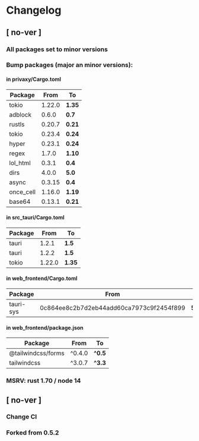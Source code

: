 # Changelog

## [ no-ver ]

### All packages set to minor versions

### Bump packages (major an minor versions):

#### in privaxy/Cargo.toml

Package|From|To
| --- | --- | --- |
tokio|1.22.0|**1.35**
adblock|0.6.0|**0.7**
rustls|0.20.7|**0.21**
tokio|0.23.4|**0.24**
hyper|0.23.1|**0.24**
regex|1.7.0|**1.10**
lol_html|0.3.1|**0.4**
dirs|4.0.0|**5.0**
async|0.3.15|**0.4**
once_cell|1.16.0|**1.19**
base64|0.13.1|**0.21**

#### in src_tauri/Cargo.toml

Package|From|To
| --- | --- | --- |
tauri|1.2.1|**1.5**
tauri|1.2.2|**1.5**
tokio|1.22.0|**1.35**

#### in web_frontend/Cargo.toml

Package|From|To
| --- | --- | --- |
tauri-sys|0c864ee8c2b7d2eb44add60ca7973c9f2454f899|**55fe1d144f30aa5aebeeb8ef937335f094720b4b**

#### in web_frontend/package.json

Package|From|To
| --- | --- | --- |
@tailwindcss/forms|^0.4.0|**^0.5**
tailwindcss|^3.0.7|**^3.3**

### MSRV: rust 1.70 / node 14

## [ no-ver ]

### Change CI

### Forked from 0.5.2
